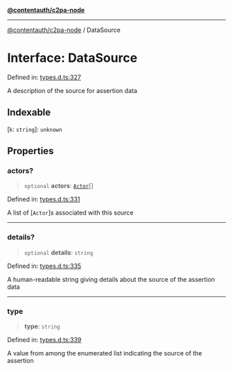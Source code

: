 [**@contentauth/c2pa-node**](../README.md)

***

[@contentauth/c2pa-node](../README.md) / DataSource

# Interface: DataSource

Defined in: [types.d.ts:327](https://github.com/contentauth/c2pa-node-v2/blob/1df68df861d38a8c4eb7c634a613532727ec72d3/js-src/types.d.ts#L327)

A description of the source for assertion data

## Indexable

\[`k`: `string`\]: `unknown`

## Properties

### actors?

> `optional` **actors**: [`Actor`](Actor.md)[]

Defined in: [types.d.ts:331](https://github.com/contentauth/c2pa-node-v2/blob/1df68df861d38a8c4eb7c634a613532727ec72d3/js-src/types.d.ts#L331)

A list of [`Actor`]s associated with this source

***

### details?

> `optional` **details**: `string`

Defined in: [types.d.ts:335](https://github.com/contentauth/c2pa-node-v2/blob/1df68df861d38a8c4eb7c634a613532727ec72d3/js-src/types.d.ts#L335)

A human-readable string giving details about the source of the assertion data

***

### type

> **type**: `string`

Defined in: [types.d.ts:339](https://github.com/contentauth/c2pa-node-v2/blob/1df68df861d38a8c4eb7c634a613532727ec72d3/js-src/types.d.ts#L339)

A value from among the enumerated list indicating the source of the assertion
